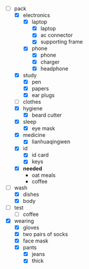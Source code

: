- [ ] pack
    - [x] electronics
        - [x] laptop
            - [x] laptop
            - [x] ac connector
            - [x] supporting frame
        - [x] phone
            - [x] phone
            - [x] charger
            - [x] headphone 
    - [x] study
        - [x] pen
        - [x] papers
        - [x] ear plugs
    - [ ] clothes
    - [x] hygiene
        - [x] beard cutter
    - [x] sleep
        - [x] eye mask
    - [x] medicine
        - [x] lianhuaqingwen
    - [x] id    
        - [x] id card
        - [x] keys
    - [x] **needed**
        - oat meals
        - coffee 
- [ ] wash
    - [x] dishes
    - [x] body
- [ ] test
    - [ ] coffee
- [x] wearing
    - [x] gloves
    - [x] two pairs of socks
    - [x] face mask
    - [x] pants
        - [x] jeans
        - [x] thick